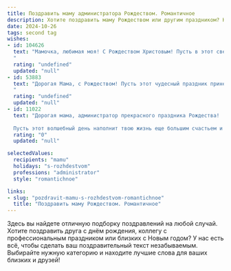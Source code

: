 ```yaml
---
title: Поздравить маму администратора Рождеством. Романтичное
description: Хотите поздравить маму Рождеством или другим праздником? Наш ИИ создаст незабываемое поздравление, а вы обязательно выделитесь среди других.  
date: 2024-10-26
tags: second tag
wishes:
- id: 104626
  text: "Мамочка, любимая моя! С Рождеством Христовым! Пусть в этот светлый праздник, полный чудес и волшебства,  в твоем сердце воцарится мир и покой, а  душа наполнится радостью и любовью.  Пусть  звёзды Рождества освещают твой путь,  а ангельские крылья оберегают тебя от всех невзгод.  Моя дорогая, спасибо тебе за все, за твою заботу и любовь, за твою нежную душу и  трудолюбивые руки администратора, которые всегда готовы помочь. Ты – мой самый драгоценный подарок,  и я бесконечно тебя люблю!
  "
  rating: "undefined"
  updated: "null"
- id: 53883
  text: "Дорогая Мама, с Рождеством! Пусть этот чудесный праздник принесет тебе мир, любовь и радость, как будто сама звезда сошла с небес, чтобы осветить твой путь. Ты самая светлая звезда в моей жизни.
  "
  rating: "undefined"
  updated: "null"
- id: 11022
  text: "Дорогая мама, администратор прекрасного праздника Рождества!
  
  Пусть этот волшебный день наполнит твою жизнь еще большим счастьем и радостью. Ты всегда была для меня примером профессионализма и любви к жизни. Пусть каждый новый день приносит тебе столько же тепла и уюта, сколько ты дарила нам. С Рождеством тебя, любимая мама!"
  rating: "0"
  updated: "null"

selectedValues:
  recipients: "mamu"
  holidays: "s-rozhdestvom"
  professions: "administrator"
  style: "romantichnoe"

links:
- slug: "pozdravit-mamu-s-rozhdestvom-romantichnoe"
  title: "Поздравить маму Рождеством. Романтичное"
---
```


Здесь вы найдете отличную подборку поздравлений на любой случай. 
Хотите поздравить друга с днём рождения, коллегу с профессиональным праздником или близких с Новым годом? У нас есть всё, чтобы сделать ваш поздравительный текст незабываемым. Выбирайте нужную категорию и находите лучшие слова для ваших близких и друзей!

